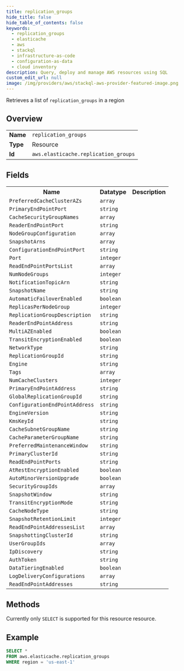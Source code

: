 ```yaml
---
title: replication_groups
hide_title: false
hide_table_of_contents: false
keywords:
  - replication_groups
  - elasticache
  - aws
  - stackql
  - infrastructure-as-code
  - configuration-as-data
  - cloud inventory
description: Query, deploy and manage AWS resources using SQL
custom_edit_url: null
image: /img/providers/aws/stackql-aws-provider-featured-image.png
---
```

Retrieves a list of <code>replication_groups</code> in a region

## Overview
<table><tbody>
<tr><td><b>Name</b></td><td><code>replication_groups</code></td></tr>
<tr><td><b>Type</b></td><td>Resource</td></tr>
<tr><td><b>Id</b></td><td><code>aws.elasticache.replication_groups</code></td></tr>
</tbody></table>

## Fields
<table><tbody>
<tr><th>Name</th><th>Datatype</th><th>Description</th></tr>
<tr><td><code>PreferredCacheClusterAZs</code></td><td><code>array</code></td><td></td></tr><tr><td><code>PrimaryEndPointPort</code></td><td><code>string</code></td><td></td></tr><tr><td><code>CacheSecurityGroupNames</code></td><td><code>array</code></td><td></td></tr><tr><td><code>ReaderEndPointPort</code></td><td><code>string</code></td><td></td></tr><tr><td><code>NodeGroupConfiguration</code></td><td><code>array</code></td><td></td></tr><tr><td><code>SnapshotArns</code></td><td><code>array</code></td><td></td></tr><tr><td><code>ConfigurationEndPointPort</code></td><td><code>string</code></td><td></td></tr><tr><td><code>Port</code></td><td><code>integer</code></td><td></td></tr><tr><td><code>ReadEndPointPortsList</code></td><td><code>array</code></td><td></td></tr><tr><td><code>NumNodeGroups</code></td><td><code>integer</code></td><td></td></tr><tr><td><code>NotificationTopicArn</code></td><td><code>string</code></td><td></td></tr><tr><td><code>SnapshotName</code></td><td><code>string</code></td><td></td></tr><tr><td><code>AutomaticFailoverEnabled</code></td><td><code>boolean</code></td><td></td></tr><tr><td><code>ReplicasPerNodeGroup</code></td><td><code>integer</code></td><td></td></tr><tr><td><code>ReplicationGroupDescription</code></td><td><code>string</code></td><td></td></tr><tr><td><code>ReaderEndPointAddress</code></td><td><code>string</code></td><td></td></tr><tr><td><code>MultiAZEnabled</code></td><td><code>boolean</code></td><td></td></tr><tr><td><code>TransitEncryptionEnabled</code></td><td><code>boolean</code></td><td></td></tr><tr><td><code>NetworkType</code></td><td><code>string</code></td><td></td></tr><tr><td><code>ReplicationGroupId</code></td><td><code>string</code></td><td></td></tr><tr><td><code>Engine</code></td><td><code>string</code></td><td></td></tr><tr><td><code>Tags</code></td><td><code>array</code></td><td></td></tr><tr><td><code>NumCacheClusters</code></td><td><code>integer</code></td><td></td></tr><tr><td><code>PrimaryEndPointAddress</code></td><td><code>string</code></td><td></td></tr><tr><td><code>GlobalReplicationGroupId</code></td><td><code>string</code></td><td></td></tr><tr><td><code>ConfigurationEndPointAddress</code></td><td><code>string</code></td><td></td></tr><tr><td><code>EngineVersion</code></td><td><code>string</code></td><td></td></tr><tr><td><code>KmsKeyId</code></td><td><code>string</code></td><td></td></tr><tr><td><code>CacheSubnetGroupName</code></td><td><code>string</code></td><td></td></tr><tr><td><code>CacheParameterGroupName</code></td><td><code>string</code></td><td></td></tr><tr><td><code>PreferredMaintenanceWindow</code></td><td><code>string</code></td><td></td></tr><tr><td><code>PrimaryClusterId</code></td><td><code>string</code></td><td></td></tr><tr><td><code>ReadEndPointPorts</code></td><td><code>string</code></td><td></td></tr><tr><td><code>AtRestEncryptionEnabled</code></td><td><code>boolean</code></td><td></td></tr><tr><td><code>AutoMinorVersionUpgrade</code></td><td><code>boolean</code></td><td></td></tr><tr><td><code>SecurityGroupIds</code></td><td><code>array</code></td><td></td></tr><tr><td><code>SnapshotWindow</code></td><td><code>string</code></td><td></td></tr><tr><td><code>TransitEncryptionMode</code></td><td><code>string</code></td><td></td></tr><tr><td><code>CacheNodeType</code></td><td><code>string</code></td><td></td></tr><tr><td><code>SnapshotRetentionLimit</code></td><td><code>integer</code></td><td></td></tr><tr><td><code>ReadEndPointAddressesList</code></td><td><code>array</code></td><td></td></tr><tr><td><code>SnapshottingClusterId</code></td><td><code>string</code></td><td></td></tr><tr><td><code>UserGroupIds</code></td><td><code>array</code></td><td></td></tr><tr><td><code>IpDiscovery</code></td><td><code>string</code></td><td></td></tr><tr><td><code>AuthToken</code></td><td><code>string</code></td><td></td></tr><tr><td><code>DataTieringEnabled</code></td><td><code>boolean</code></td><td></td></tr><tr><td><code>LogDeliveryConfigurations</code></td><td><code>array</code></td><td></td></tr><tr><td><code>ReadEndPointAddresses</code></td><td><code>string</code></td><td></td></tr>
</tbody></table>

## Methods
Currently only <code>SELECT</code> is supported for this resource resource.

## Example
```sql
SELECT * 
FROM aws.elasticache.replication_groups
WHERE region = 'us-east-1'
```
